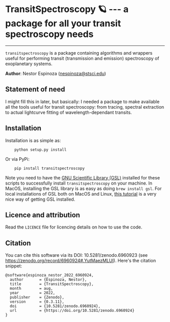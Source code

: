 # TransitSpectroscopy 🪐 --- a package for all your transit spectroscopy needs
-------------------------------------------------------------------------------

`transitspectroscopy` is a package containing algorithms and wrappers useful for performing transit (transmission and emission) spectroscopy of exoplanetary systems.

**Author**: Nestor Espinoza (nespinoza@stsci.edu)

## Statement of need
I might fill this in later, but basically: I needed a package to make available all the tools useful for transit spectroscopy: from tracing, spectral extraction to actual lightcurve fitting of wavelength-dependant transits.

## Installation
Installation is as simple as:

        python setup.py install

Or via PyPi:

        pip install transitspectroscopy

Note you need to have the [GNU Scientific Library (GSL)](https://www.gnu.org/software/gsl/) installed for these scripts to successfully install `transitspectroscopy` on your machine. In MacOS, installing the GSL library is as easy as doing `brew install gsl`. For local installations of GSL both on MacOS and Linux, [this tutorial](https://coral.ise.lehigh.edu/jild13/2016/07/11/hello/) is a very nice way of getting GSL installed.

## Licence and attribution

Read the `LICENCE` file for licencing details on how to use the code.

## Citation

You can cite this software via its DOI: 10.5281/zenodo.6960923 (see https://zenodo.org/record/6960924#.YutMaezMLUI). Here's the citation snippet:

    @software{espinoza_nestor_2022_6960924,
      author       = {Espinoza, Nestor},
      title        = {TransitSpectroscopy},
      month        = aug,
      year         = 2022,
      publisher    = {Zenodo},
      version      = {0.3.11},
      doi          = {10.5281/zenodo.6960924},
      url          = {https://doi.org/10.5281/zenodo.6960924}
    }
